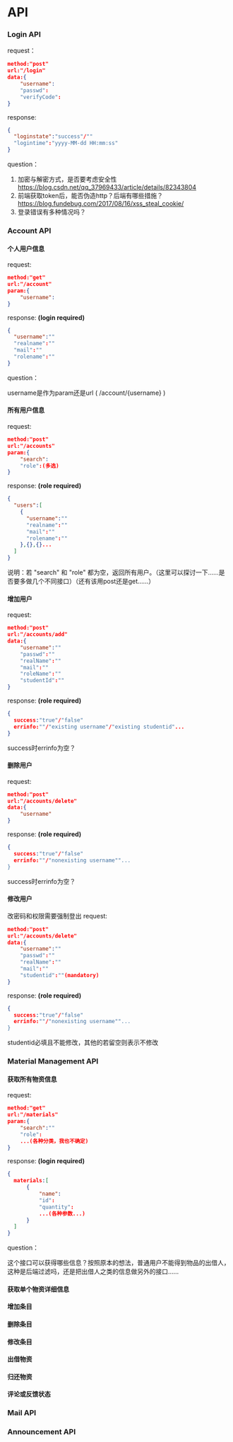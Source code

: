 # API

### Login API

request：

```json
method:"post"
url:"/login"
data:{
    "username":
    "passwd":
    "verifyCode":
}
```

response:

```json
{
  "loginstate":"success"/""
  "logintime":"yyyy-MM-dd HH:mm:ss"
}
```

question：

1. 加密与解密方式，是否要考虑安全性 https://blog.csdn.net/qq_37969433/article/details/82343804
2. 前端获取token后，能否伪造http？后端有哪些措施？ https://blog.fundebug.com/2017/08/16/xss_steal_cookie/
3. 登录错误有多种情况吗？



### Account API

####  个人用户信息

request:

```json
method:"get"
url:"/account"
param:{
    "username":
}
```

response: **(login required)**

```json
{
  "username":""
  "realname":""
  "mail":""
  "rolename":""
}
```

question：

username是作为param还是url ( /account/{username} )

#### 所有用户信息

request:

```json
method:"post"
url:"/accounts"
param:{
    "search":
    "role":(多选)
}
```

response: **(role required)**

```json
{
  "users":[
    {
      "username":""
      "realname":""
      "mail":""
      "rolename":""
    },{},{}...
  ]
}
```

说明：若 "search" 和 "role" 都为空，返回所有用户。（这里可以探讨一下……是否要多做几个不同接口）（还有该用post还是get……）

#### 增加用户

request:

```json
method:"post"
url:"/accounts/add"
data:{
    "username":""
    "passwd":""
    "realName":""
    "mail":""
    "roleName":""
    "studentId":""
}
```

response: **(role required)**

```json
{
  success:"true"/"false"
  errinfo:""/"existing username"/"existing studentid"...
}
```

success时errinfo为空？

#### 删除用户

request:

```json
method:"post"
url:"/accounts/delete"
data:{
    "username"
}
```

response: **(role required)**

```json
{
  success:"true"/"false"
  errinfo:""/"nonexisting username""...
}
```

success时errinfo为空？

#### 修改用户
改密码和权限需要强制登出
request:

```json
method:"post"
url:"/accounts/delete"
data:{
    "username":""
    "passwd":""
    "realName":""
    "mail":""
    "studentid":""(mandatory)
}
```

response: **(role required)**

```json
{
  success:"true"/"false"
  errinfo:""/"nonexisting username""...
}
```

studentid必填且不能修改，其他的若留空则表示不修改



### Material Management API

####  获取所有物资信息

request:

```json
method:"get"
url:"/materials"
param:{
    "search":""
    "role":
    ...(各种分类，我也不确定)
}
```

response: **(login required)**

```json
{
  materials:[
      {
          "name":
          "id":
          "quantity":
          ...(各种参数...)
      }
  ]
}
```

question：

这个接口可以获得哪些信息？按照原本的想法，普通用户不能得到物品的出借人，这种是后端过滤吗，还是把出借人之类的信息做另外的接口……

#### 获取单个物资详细信息

#### 增加条目

#### 删除条目

#### 修改条目

#### 出借物资

#### 归还物资

#### 评论或反馈状态



### Mail API

### Announcement API





